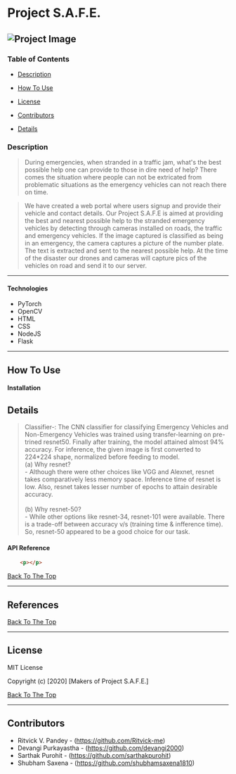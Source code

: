# Project S.A.F.E.

![Project Image](project-image-url)
---

### Table of Contents

- [Description](#description)
- [How To Use](#how-to-use)

- [License](#license)
- [Contributors](#contributors)
- [Details](#details)

### Description

> During emergencies, when stranded in a traffic jam, what's the best possible help one can provide to those in dire need of help? There comes the situation where people can not be extricated from problematic situations as the emergency vehicles can not reach there on time.

> We have created a web portal where users signup and provide their vehicle and contact details. Our Project S.A.F.E is aimed at providing the best and nearest possible help to the stranded emergency vehicles by detecting through cameras installed on roads, the traffic and emergency vehicles. If the image captured  is classified as being in an emergency, the camera captures a picture of the number plate. The text is extracted and sent to the nearest possible help. At the time of the disaster our drones and cameras will capture pics of the vehicles on road and send it to our server.

---



#### Technologies

- PyTorch
- OpenCV
- HTML
- CSS
- NodeJS
- Flask

---

## How To Use

#### Installation



## Details
> Classifier-:
    The CNN classifier for classifying Emergency Vehicles and Non-Emergency Vehicles was trained using transfer-learning on pre-trined resnet50.
    Finally after training, the model attained almost 94% accuracy.
    For inference, the given image is first converted to 224\*224 shape, normalized before feeding to model.
    <br> (a) Why resnet?<br>
         - Although there were other choices like VGG and Alexnet, resnet takes comparatively less memory space. Inference time of resnet is low. Also, resnet takes lesser                  number of epochs to attain desirable accuracy.<br>
    <br> (b) Why resnet-50?<br>
        - While other options like resnet-34, resnet-101 were available. There is a trade-off between accuracy v/s (training time & infference time). So, resnet-50 appeared to             be a good choice for our task.<br>
    
    

    

#### API Reference

```html
    <p></p>
```
[Back To The Top](#read-me-template)

---

## References
[Back To The Top](#read-me-template)

---

## License

MIT License

Copyright (c) [2020] [Makers of Project S.A.F.E.]


[Back To The Top](#read-me-template)

---

## Contributors

- Ritvick V. Pandey - (https://github.com/Ritvick-me)
- Devangi Purkayastha - (https://github.com/devangi2000)
- Sarthak Purohit - (https://github.com/sarthakpurohit)
- Shubham Saxena - (https://github.com/shubhamsaxena1810)

